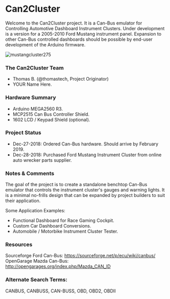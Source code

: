 # Can2Cluster 
Welcome to the Can2Cluster project. It is a Can-Bus emulator for Controlling Automotive Dashboard Instrument Clusters. Under development is a version for a 2005-2010 Ford Mustang instrument panel. Expansion to other Can-Bus controlled dashboards should be possible by end-user development of the Arduino firmware.

![mustangcluster275](https://user-images.githubusercontent.com/10354989/50655679-b7a95a00-0f45-11e9-8c29-e3e9a20487e5.jpg)

### The Can2Cluster Team
* Thomas B. (@thomastech, Project Originator)
* YOUR Name Here.

### Hardware Summary
* Arduino MEGA2560 R3.
* MCP2515 Can Bus Controller Shield.
* 1602 LCD / Keypad Shield (optional).

### Project Status
* Dec-27-2018: Ordered Can-Bus hardware. Should arrive by February 2019.
* Dec-28-2018: Purchased Ford Mustang Instrument Cluster from online auto wrecker parts supplier.

### Notes & Comments
The goal of the project is to create a standalone benchtop Can-Bus emulator that controls the instrument cluster's gauges and warning lights. It is a minimal no-frills design that can be expanded by project builders to suit their application.

Some Application Examples: 
- Functional Dashboard for Race Gaming Cockpit.
- Custom Car Dashboard Conversions.
- Automobile / Motorbike Instrument Cluster Tester.

### Resources
Sourceforge Ford Can-Bus: https://sourceforge.net/p/ecu/wiki/canbus/  
OpenGarage Mazda Can-Bus: http://opengarages.org/index.php/Mazda_CAN_ID 

### Alternate Search Terms:
CANBUS, CANBUSS, CAN-BUSS, OBD, OBD2, OBDII

